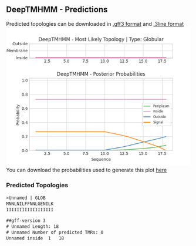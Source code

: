 ## DeepTMHMM - Predictions
Predicted topologies can be downloaded in [.gff3 format](TMRs.gff3) and [.3line format](predicted_topologies.3line)
![picture](plot.png)
You can download the probabilities used to generate this plot [here](Unnamed_probs.csv)
### Predicted Topologies
```
>Unnamed | GLOB
MNNLNILFFNNLGENILK
IIIIIIIIIIIIIIIIII

```


```
##gff-version 3
# Unnamed Length: 18
# Unnamed Number of predicted TMRs: 0
Unnamed	inside	1	18				

```
